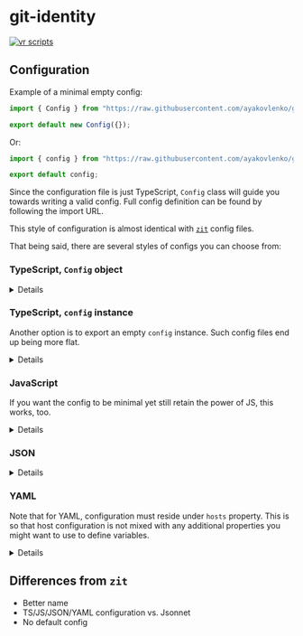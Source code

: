 # git-identity

[![vr scripts](https://badges.velociraptor.run/flat.svg)](https://velociraptor.run)

## Configuration

Example of a minimal empty config:

```typescript
import { Config } from "https://raw.githubusercontent.com/ayakovlenko/git-identity/v0.4.0/lib/config.ts";

export default new Config({});
```

Or:

```typescript
import { config } from "https://raw.githubusercontent.com/ayakovlenko/git-identity/v0.4.0/lib/config.ts";

export default config;
```

Since the configuration file is just TypeScript, `Config` class will guide you
towards writing a valid config. Full config definition can be found by following
the import URL.

This style of configuration is almost identical with
[`zit`](https://github.com/ayakovlenko/zit) config files.

That being said, there are several styles of configs you can choose from:

### TypeScript, `Config` object

<details>

```typescript
// config.ts
import {
  Config,
  User,
} from "https://raw.githubusercontent.com/ayakovlenko/git-identity/v0.4.0/lib/config.ts";

const personal = new User("JD42", "JD42@users.noreply.github.com");
const work = new User("John Doe", "john.doe@corp.com");

export default new Config({
  "github.com": {
    default: personal,
    overrides: [
      {
        owner: "corp",
        user: work,
      },
    ],
  },
});
```

</details>

### TypeScript, `config` instance

Another option is to export an empty `config` instance. Such config files end up
being more flat.

<details>

```typescript
// config.ts
import {
  config,
  User,
} from "https://raw.githubusercontent.com/ayakovlenko/git-identity/v0.4.0/lib/config.ts";

const personal = {
  github: new User("JD42", "JD42@users.noreply.github.com"),
  gitlab: new User("JD42", "786972-JD42@users.noreply.gitlab.com"),
};
const work = new User("John Doe", "john.doe@corp.com");

config["github.com"] = {
  default: personal.github,
  overrides: [
    {
      owner: "corp",
      user: work,
    },
  ],
};

config["gitlab.com"] = {
  default: personal.gitlab,
};

export default config;
```

</details>

### JavaScript

If you want the config to be minimal yet still retain the power of JS, this works, too.

<details>

```javascript
// config.js
export default {
  "github.com": {
    default: {
      name: "JD42",
      email: "JD42@users.noreply.github.com",
    },
    overrides: [
      {
        owner: "corp",
        user: {
          name: "John Doe",
          email: "john.doe@corp.com",
        },
      },
    ],
  },
  "gitlab.com": {
    default: {
      name: "JD42",
      email: "786972-JD42@users.noreply.gitlab.com",
    },
  },
};
```

</details>

### JSON

<details>

```jsonc
// config.json
{
  "github.com": {
    "default": {
      "name": "JD42",
      "email": "JD42@users.noreply.github.com"
    },
    "overrides": [
      {
        "owner": "corp",
        "user": {
          "name": "John Doe",
          "email": "john.doe@corp.com"
        }
      }
    ]
  },
  "gitlab.com": {
    "default": {
      "name": "JD42",
      "email": "786972-JD42@users.noreply.gitlab.com"
    }
  }
}
```

</details>

### YAML

Note that for YAML, configuration must reside under `hosts` property. This is so
that host configuration is not mixed with any additional properties you might
want to use to define variables.

<details>

```yaml
# config.yaml (or config.yml)
users:
  work: &work_user
    name: John Doe
    email: john.doe@corp.com
  personal:
    github_user: &personal_github_user
      name: JD42
      email: JD42@users.noreply.github.com
    gitlab_user: &personal_gitlab_user
      name: JD42
      email: 786972-JD42@users.noreply.gitlab.com

hosts:
  github.com:
    default: *personal_github_user
    overrides:
      - owner: corp
        user: *work_user

  gitlab.com:
    default: *personal_gitlab_user
```

</details>

## Differences from `zit`

- Better name
- TS/JS/JSON/YAML configuration vs. Jsonnet
- No default config
